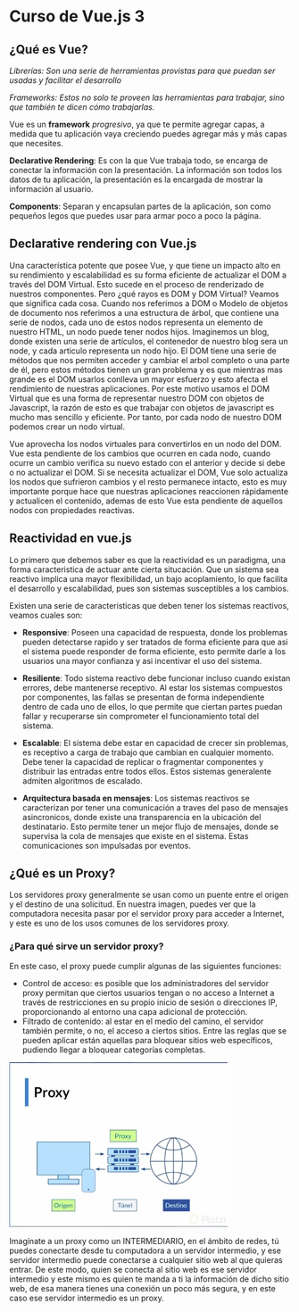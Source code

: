 # Curso de Vue.js 3

## ¿Qué es Vue?

_Librerías: Son una serie de herramientas provistas para que puedan ser usadas y facilitar el desarrollo_

_Frameworks: Estos no solo te proveen las herramientas para trabajar, sino que también te dicen cómo trabajarlas._

Vue es un **framework** _progresivo_, ya que te permite agregar capas, a medida que tu aplicación vaya creciendo puedes agregar más y más capas que necesites.

**Declarative Rendering**: Es con la que Vue trabaja todo, se encarga de conectar la información con la presentación. La información son todos los datos de tu aplicación, la presentación es la encargada de mostrar la información al usuario.

**Components**: Separan y encapsulan partes de la aplicación, son como pequeños legos que puedes usar para armar poco a poco la página.

## Declarative rendering con Vue.js

Una característica potente que posee Vue, y que tiene un impacto alto en su rendimiento y escalabilidad es su forma eficiente de actualizar el DOM a través del DOM Virtual. Esto sucede en el proceso de renderizado de nuestros componentes. Pero ¿qué rayos es DOM y DOM Virtual? Veamos que significa cada cosa. Cuando nos referimos a DOM o Modelo de objetos de documento nos referimos a una estructura de árbol, que contiene una serie de nodos, cada uno de estos nodos representa un elemento de nuestro HTML, un nodo puede tener nodos hijos. Imaginemos un blog, donde existen una serie de artículos, el contenedor de nuestro blog sera un node, y cada articulo representa un nodo hijo. El DOM tiene una serie de métodos que nos permiten acceder y cambiar el arbol completo o una parte de él, pero estos métodos tienen un gran problema y es que mientras mas grande es el DOM usarlos conlleva un mayor esfuerzo y esto afecta el rendimiento de nuestras aplicaciones. Por este motivo usamos el DOM Virtual que es una forma de representar nuestro DOM con objetos de Javascript, la razón de esto es que trabajar con objetos de javascript es mucho mas sencillo y eficiente. Por tanto, por cada nodo de nuestro DOM podemos crear un nodo virtual.

Vue aprovecha los nodos virtuales para convertirlos en un nodo del DOM. Vue esta pendiente de los cambios que ocurren en cada nodo, cuando ocurre un cambio verifica su nuevo estado con el anterior y decide si debe o no actualizar el DOM. Si se necesita actualizar el DOM, Vue solo actualiza los nodos que sufrieron cambios y el resto permanece intacto, esto es muy importante porque hace que nuestras aplicaciones reaccionen rápidamente y actualicen el contenido, ademas de esto Vue esta pendiente de aquellos nodos con propiedades reactivas.

## Reactividad en vue.js

Lo primero que debemos saber es que la reactividad es un paradigma, una forma caracteristica de actuar ante cierta situcación. Que un sistema sea reactivo implica una mayor flexibilidad, un bajo acoplamiento, lo que facilita el desarrollo y escalabilidad, pues son sistemas susceptibles a los cambios.

Existen una serie de caracteristicas que deben tener los sistemas reactivos, veamos cuales son:

- **Responsive**: Poseen una capacidad de respuesta, donde los problemas pueden detectarse rapido y ser tratados de forma eficiente para que asi el sistema puede responder de forma eficiente, esto permite darle a los usuarios una mayor confianza y asi incentivar el uso del sistema.

- **Resiliente**: Todo sistema reactivo debe funcionar incluso cuando existan errores, debe mantenerse receptivo. Al estar los sistemas compuestos por componentes, las fallas se presentan de forma independiente dentro de cada uno de ellos, lo que permite que ciertan partes puedan fallar y recuperarse sin comprometer el funcionamiento total del sistema.

- **Escalable**: El sistema debe estar en capacidad de crecer sin problemas, es receptivo a carga de trabajo que cambian en cualquier momento. Debe tener la capacidad de replicar o fragmentar componentes y distribuir las entradas entre todos ellos. Estos sistemas generalente admiten algoritmos de escalado.

- **Arquitectura basada en mensajes**: Los sistemas reactivos se caracterizan por tener una comunicación a traves del paso de mensajes asincronicos, donde existe una transparencia en la ubicación del destinatario. Esto permite tener un mejor flujo de mensajes, donde se supervisa la cola de mensajes que existe en el sistema. Estas comunicaciones son impulsadas por eventos.

## ¿Qué es un Proxy?

Los servidores proxy generalmente se usan como un puente entre el origen y el destino de una solicitud. En nuestra imagen, puedes ver que la computadora necesita pasar por el servidor proxy para acceder a Internet, y este es uno de los usos comunes de los servidores proxy.

### ¿Para qué sirve un servidor proxy?

En este caso, el proxy puede cumplir algunas de las siguientes funciones:

- Control de acceso: es posible que los administradores del servidor proxy permitan que ciertos usuarios tengan o no acceso a Internet a través de restricciones en su propio inicio de sesión o direcciones IP, proporcionando al entorno una capa adicional de protección.
- Filtrado de contenido: al estar en el medio del camino, el servidor también permite, o no, el acceso a ciertos sitios. Entre las reglas que se pueden aplicar están aquellas para bloquear sitios web específicos, pudiendo llegar a bloquear categorías completas.

<img src="./assets/proxy.webp"/>

Imagínate a un proxy como un INTERMEDIARIO, en el ámbito de redes, tú puedes conectarte desde tu computadora a un servidor intermedio, y ese servidor intermedio puede conectarse a cualquier sitio web al que quieras entrar. De este modo, quien se conecta al sitio web es ese servidor intermedio y este mismo es quien te manda a ti la información de dicho sitio web, de esa manera tienes una conexión un poco más segura, y en este caso ese servidor intermedio es un proxy.
